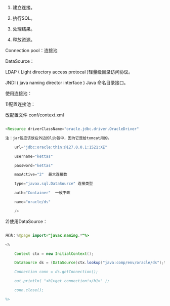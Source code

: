 1) 建立连接。
2) 执行SQL。
3) 处理结果。
4) 释放资源。    
Connection pool：连接池
DataSource：  
LDAP ( Light directory access protocal )轻量级目录访问协议。
JNDI ( java naming director interface ) Java 命名目录接口。
使用连接池：
1)配置连接池：
改配置文件 conf/context.xml   
```java  
<Resource driverClassName="oracle.jdbc.driver.OracleDriver"  
注：jar包应该放在外边的lib包中，因为它是给tomcat用的。
	url="jdbc:oracle:thin:@127.0.0.1:1521:XE"
	username="kettas"
	password="kettas"
	maxActive="2"  最大连接数
	type="javax.sql.DataSource" 连接类型
	auth="Container"  一般不改
	name="oracle/ds"  
	/>
```
2)使用DataSource：
```java      
用法：%@page import="javax.naming.*"%> 
<%
	Context ctx = new InitialContext();
	DataSource ds = (DataSource)ctx.lookup("java:comp/env/oracle/ds");tomcat特点：必须加java:comp/env/*
	Connection conn = ds.getConnection();
	out.println( "<h1>get connection!</h1>" );
	conn.close();
%>
```